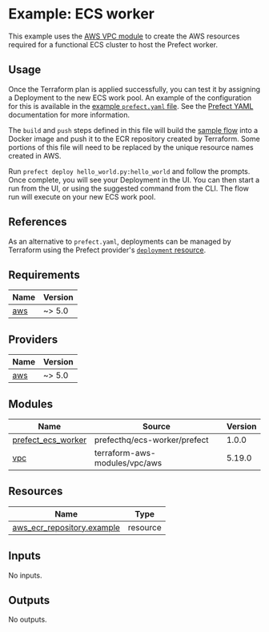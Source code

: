 # Example: ECS worker

This example uses the [AWS VPC module](https://registry.terraform.io/modules/terraform-aws-modules/vpc/aws/latest)
to create the AWS resources required for a functional ECS cluster to host the Prefect worker.

## Usage

Once the Terraform plan is applied successfully, you can test it by assigning a
Deployment to the new ECS work pool. An example of the configuration for this
is available in the [example `prefect.yaml` file](./prefect.yaml).
See the [Prefect YAML](https://docs.prefect.io/v3/deploy/infrastructure-concepts/prefect-yaml)
documentation for more information.

The `build` and `push` steps defined in this file will build the [sample flow](./hello_world.py)
into a Docker image and push it to the ECR repository created by Terraform. Some portions of
this file will need to be replaced by the unique resource names created in AWS.

Run `prefect deploy hello_world.py:hello_world` and follow the prompts. Once complete, you will
see your Deployment in the UI. You can then start a run from the UI, or using the suggested
command from the CLI. The flow run will execute on your new ECS work pool.

## References

As an alternative to `prefect.yaml`, deployments can be managed by Terraform using the Prefect provider's
[`deployment` resource](https://registry.terraform.io/providers/PrefectHQ/prefect/latest/docs/resources/deployment).

<!-- BEGIN_TF_DOCS -->
## Requirements

| Name | Version |
|------|---------|
| <a name="requirement_aws"></a> [aws](#requirement\_aws) | ~> 5.0 |

## Providers

| Name | Version |
|------|---------|
| <a name="provider_aws"></a> [aws](#provider\_aws) | ~> 5.0 |

## Modules

| Name | Source | Version |
|------|--------|---------|
| <a name="module_prefect_ecs_worker"></a> [prefect\_ecs\_worker](#module\_prefect\_ecs\_worker) | prefecthq/ecs-worker/prefect | 1.0.0 |
| <a name="module_vpc"></a> [vpc](#module\_vpc) | terraform-aws-modules/vpc/aws | 5.19.0 |

## Resources

| Name | Type |
|------|------|
| [aws_ecr_repository.example](https://registry.terraform.io/providers/hashicorp/aws/latest/docs/resources/ecr_repository) | resource |

## Inputs

No inputs.

## Outputs

No outputs.
<!-- END_TF_DOCS -->